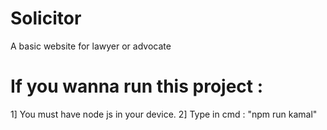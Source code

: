 # Solicitor
A basic website for lawyer or advocate

# If you wanna run this project : 
1] You must have node js in your device.
2] Type in cmd : "npm run kamal"
